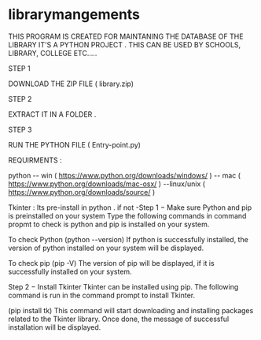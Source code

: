 # librarymangements

THIS PROGRAM IS CREATED FOR MAINTANING THE DATABASE OF THE LIBRARY
IT'S A PYTHON PROJECT .
THIS CAN BE USED BY SCHOOLS, LIBRARY, COLLEGE ETC.....




STEP 1 

DOWNLOAD THE ZIP FILE ( library.zip)

STEP 2 

EXTRACT IT IN A FOLDER .

STEP 3 

RUN THE PYTHON FILE ( Entry-point.py)

REQUIRMENTS :

python -- win ( https://www.python.org/downloads/windows/ )
       -- mac ( https://www.python.org/downloads/mac-osx/ )
       --linux/unix ( https://www.python.org/downloads/source/ )
     
Tkinter : Its pre-install in python .
if not 
     -Step 1 − Make sure Python and pip is preinstalled on your system
Type the following commands in command propmt to check is python and pip is installed on your system.

To check Python
(python --version)
If python is successfully installed, the version of python installed on your system will be displayed.

To check pip
(pip -V)
The version of pip will be displayed, if it is successfully installed on your system.

Step 2 − Install Tkinter
Tkinter can be installed using pip. The following command is run in the command prompt to install Tkinter.

(pip install tk)
This command will start downloading and installing packages related to the Tkinter library. Once done, the message of successful installation will be displayed.
